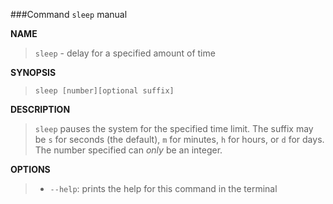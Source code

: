###Command `sleep` manual

**NAME**

> `sleep` - delay for a specified amount of time

**SYNOPSIS**

> `sleep [number][optional suffix]`
    
**DESCRIPTION**

> `sleep` pauses the system for the specified time limit. The suffix may be `s` for seconds (the default), `m` for minutes, `h` for hours, or `d` for days. The number specified can _only_ be an integer.

**OPTIONS**

>- `--help`: prints the help for this command in the terminal
